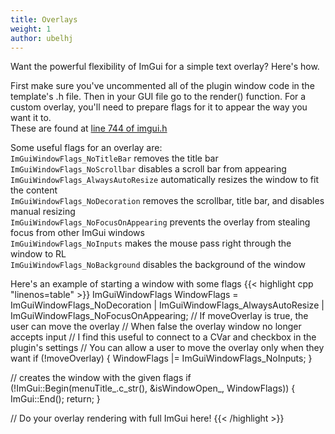 ```yaml
---
title: Overlays
weight: 1
author: ubelhj
---
```


Want the powerful flexibility of ImGui for a simple text overlay? Here's how. 

First make sure you've uncommented all of the plugin window code in the template's .h file. Then in your GUI file go to the render() function. For a custom overlay, you'll need to prepare flags for it to appear the way you want it to.  
These are found at [line 744 of imgui.h](https://github.com/Martinii89/BakkesmodPluginTemplate/blob/master/IMGUI/imgui.h#L744)

Some useful flags for an overlay are:  
`ImGuiWindowFlags_NoTitleBar` removes the title bar  
`ImGuiWindowFlags_NoScrollbar` disables a scroll bar from appearing  
`ImGuiWindowFlags_AlwaysAutoResize` automatically resizes the window to fit the content  
`ImGuiWindowFlags_NoDecoration` removes the scrollbar, title bar, and disables manual resizing  
`ImGuiWindowFlags_NoFocusOnAppearing` prevents the overlay from stealing focus from other ImGui windows  
`ImGuiWindowFlags_NoInputs` makes the mouse pass right through the window to RL  
`ImGuiWindowFlags_NoBackground` disables the background of the window  

Here's an example of starting a window with some flags
{{< highlight cpp "linenos=table" >}}
ImGuiWindowFlags WindowFlags = ImGuiWindowFlags_NoDecoration | ImGuiWindowFlags_AlwaysAutoResize 
    | ImGuiWindowFlags_NoFocusOnAppearing;
// If moveOverlay is true, the user can move the overlay 
//  When false the overlay window no longer accepts input
// I find this useful to connect to a CVar and checkbox in the plugin's settings
//  You can allow a user to move the overlay only when they want
if (!moveOverlay) {
    WindowFlags |= ImGuiWindowFlags_NoInputs;
}

// creates the window with the given flags
if (!ImGui::Begin(menuTitle_.c_str(), &isWindowOpen_, WindowFlags))
{
    ImGui::End();
    return;
}

// Do your overlay rendering with full ImGui here!
{{< /highlight >}}